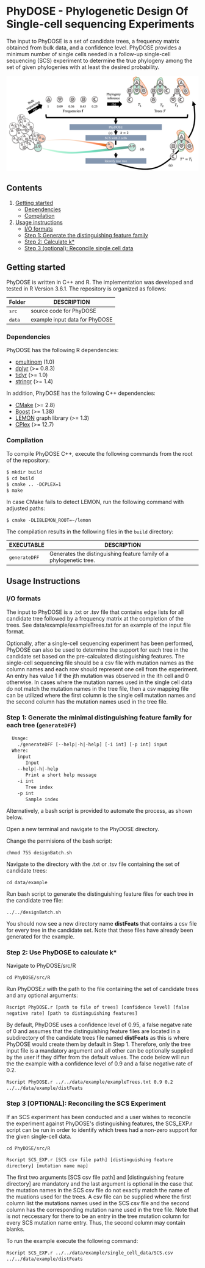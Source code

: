 # PhyDOSE - Phylogenetic Design Of Single-cell sequencing Experiments

The input to PhyDOSE is a set of candidate trees, a frequency matrix obtained from bulk data, and a confidence level. PhyDOSE provides a minimum number of single cells needed in a follow-up single-cell sequencing (SCS) experiment to determine the true phylogeny among the set of given phylogenies with at least the desired probability.

![Overview of PhyDOSE](overview.png)

## Contents

  1. [Getting started](#start)
     * [Dependencies](#dep)
     * [Compilation](#comp)
  2. [Usage instructions](#usage)
     * [I/O formats](#io)
     * [Step 1: Generate the distinguishing feature family](#phi)
     * [Step 2: Calculate k*](#k_star)
     * [Step 3 (optional): Reconcile single cell data](#scs_exp)
     

<a name="start"></a>
## Getting started

PhyDOSE is written in C++ and R. The implementation was developed and tested in R Version 3.6.1. The repository is organized as follows:

| Folder    | DESCRIPTION                                                  |
| --------- | ------------------------------------------------------------ |
| `src`     | source code for PhyDOSE                                      |
| `data`    | example input data for PhyDOSE                               |


<a name="dep"></a>

### Dependencies   

PhyDOSE has the following R dependencies:

* [pmultinom](https://cran.r-project.org/web/packages/pmultinom/index.html) (1.0)
* [dplyr](https://cran.r-project.org/web/packages/dplyr/index.html) (>= 0.8.3)
* [tidyr](https://cran.r-project.org/web/packages/tidyr/index.html) (>= 1.0)
* [stringr](https://cran.r-project.org/web/packages/stringr/index.html) (>= 1.4)

In addition, PhyDOSE has the following C++ dependencies:

* [CMake](http://www.cmake.org/) (>= 2.8)
* [Boost](http://www.boost.org) (>= 1.38)
* [LEMON](http://lemon.cs.elte.hu/trac/lemon) graph library (>= 1.3)
* [CPlex](https://www.ibm.com/analytics/data-science/prescriptive-analytics/cplex-optimizer) (>= 12.7)

<a name="comp"></a>
### Compilation

To compile PhyDOSE C++, execute the following commands from the root of the repository:

    $ mkdir build
    $ cd build
    $ cmake .. -DCPLEX=1
    $ make 

In case CMake fails to detect LEMON, run the following command with adjusted paths:

    $ cmake -DLIBLEMON_ROOT=~/lemon 

The compilation results in the following files in the `build` directory:

EXECUTABLE | DESCRIPTION
-----------|-------------
`generateDFF`   | Generates the distinguishing feature family of a phylogenetic tree.

<a name="usage"></a>
## Usage Instructions

<a name="io"></a>
### I/O formats
The input to PhyDOSE is a .txt or .tsv file that contains edge lists for all candidate tree followed by a frequency matrix at the completion of the trees. See data/example/exampleTrees.txt for an example of the input file format. 

Optionally, after a single-cell sequencing experiment has been performed, PhyDOSE can also be used to determine the support for each tree in the candidate set based on the pre-calculated distinguishing features. The single-cell sequencing file should be a csv file with mutation names as the column names and each row should represent one cell from the experiment. An entry has value 1 if the jth mutation was observed in the ith cell and 0 otherwise. In cases where the mutation names used in the single cell data do not match the mutation names in the tree file, then a csv mapping file can be utilized where the first column is the single cell mutation names and the second column has the mutation names used in the tree file.

<a name="phi"></a>
### Step 1: Generate the minimal distinguishing feature family for each tree (`generateDFF`)

```
  Usage: 
    ./generateDFF [--help|-h|-help] [-i int] [-p int] input
  Where:
    input
       Input
    --help|-h|-help
       Print a short help message
    -i int
       Tree index
    -p int
       Sample index
```
Alternatively, a bash script is provided to automate the process, as shown below.

Open a new terminal and navigate to the PhyDOSE directory.

Change the permisions of the bash script:
```
chmod 755 designBatch.sh
```
Navigate to the directory with the .txt or .tsv file containing the set of candidate trees:

```
cd data/example
```

Run bash script to generate the distinguishing feature files for each tree in the candidate tree file:
```
../../designBatch.sh

```
You should now see a new directory name **distFeats** that contains a csv file for every tree in the candidate set. Note that these files have already been generated for the example. 


<a name="k_star"></a>
### Step 2: Use PhyDOSE to calculate k* 

Navigate to PhyDOSE/src/R

```
cd PhyDOSE/src/R
```
Run PhyDOSE.r with the path to the file containing the set of candidate trees and any optional arguments:

```
Rscript PhyDOSE.r [path to file of trees] [confidence level] [false negative rate] [path to distinguishing features]
```

By default, PhyDOSE uses a confidence level of 0.95, a false negatve rate of 0 and assumes that the distinguishing feature files are located in a subdirectory of the candidate trees file named **distFeats** as this is where PhyDOSE would create them by default in Step 1. 
Therefore, only the tree input file is a mandatory argument and all other can be optionally supplied by the user if they differ from the default values. The code below will run the the example with a confidence level of 0.9 and a false negative rate of 0.2.

```
Rscript PhyDOSE.r ../../data/example/exampleTrees.txt 0.9 0.2 ../../data/example/distFeats
```

<a name="scs_exp"></a>
### Step 3 [OPTIONAL]: Reconciling the SCS Experiment
If an SCS experiment has been conducted and a user wishes to reconcile the experiment against PhyDOSE's distinguishing features, the SCS_EXP.r script can be run in order to identify which trees had a non-zero support for the given single-cell data. 

```
cd PhyDOSE/src/R
```


```
Rscript SCS_EXP.r [SCS csv file path] [distinguishing feature directory] [mutation name map]
```

The first two arguments [SCS csv file path] and [distinguishing feature directory] are mandatory and the last argument is optional in the case that the mutation names in the SCS csv file do not exactly match the name of the muations used for the trees. A csv file can be supplied where the first column list the mutations names used in the SCS csv file and the second column has the corresponding mutation name used in the tree file. Note that is not neccessary for there to be an entry in the tree mutation column for every SCS mutation name entry. Thus, the second column may contain blanks. 

To run the example execute the following command:

```
Rscript SCS_EXP.r ../../data/example/single_cell_data/SCS.csv  ../../data/example/distFeats
```
